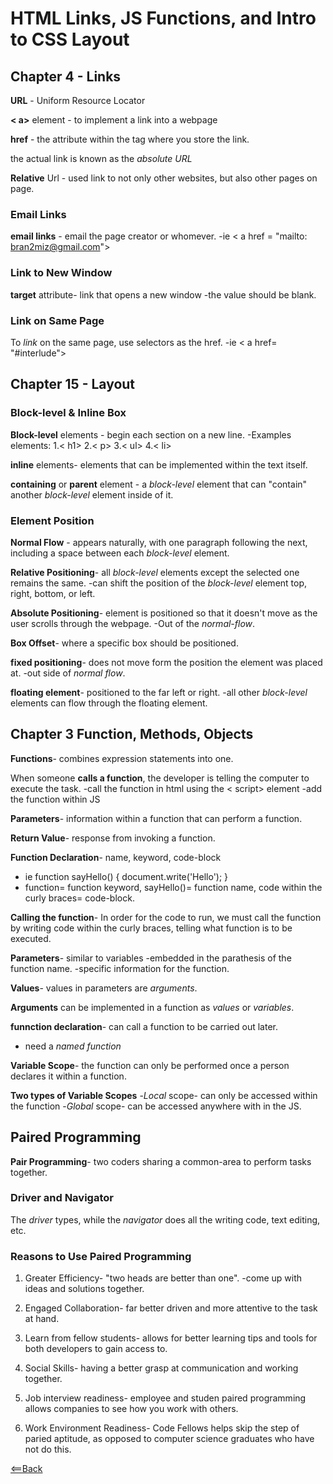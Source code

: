 # HTML Links, JS Functions, and Intro to CSS Layout

## Chapter 4 - Links

**URL** - Uniform Resource Locator

**< a>** element - to implement a link into a webpage

**href** - the attribute within the tag where you store the link.

the actual link is known as the *absolute URL*

**Relative** Url - used link to not only other websites, but also other pages on page.

### Email Links

**email links** - email the page creator or whomever. 
  -ie < a href = "mailto: bran2miz@gmail.com">

### Link to New Window

**target** attribute- link that opens a new window
-the value should be blank. 

### Link on Same Page

To *link* on the same page, use selectors as the href.
-ie < a href= "#interlude">

## Chapter 15 - Layout

### Block-level & Inline Box

**Block-level** elements - begin each section on a new line.
-Examples elements:
  1.< h1>
  2.< p>
  3.< ul>
  4.< li>

**inline** elements- elements that can be implemented within the text itself.

**containing** or **parent** element - a *block-level* element that can "contain" another *block-level* element inside of it.

### Element Position

**Normal Flow** - appears naturally, with one paragraph following the next, including a space between each *block-level* element.

**Relative Positioning**- all *block-level* elements except the selected one remains the same.
-can shift the position of the *block-level* element top, right, bottom, or left.

**Absolute Positioning**- element is positioned so that it doesn't move as the user scrolls through the webpage. 
-Out of the *normal-flow*.

**Box Offset**- where a specific box should be positioned.

**fixed positioning**- does not move form the position the element was placed at.
-out side of *normal flow*.

**floating element**- positioned to the far left or right. 
-all other *block-level* elements can flow through the floating element. 

## Chapter 3 Function, Methods, Objects

**Functions**- combines expression statements into one.

When someone **calls a function**, the developer is telling the computer to execute the task.
-call the function in html using the < script> element
-add the function within JS

**Parameters**- information within a function that can perform a function.

**Return Value**- response from invoking a function.

**Function Declaration**- name, keyword, code-block
- ie function sayHello() {
   document.write('Hello');
}
- function= function keyword, sayHello()= function name, code within the curly braces= code-block.

**Calling the function**- In order for the code to run, we must call the function by writing code within the curly braces, telling what function is to be executed.

**Parameters**- similar to variables
-embedded in the parathesis of the function name.
-specific information for the function.

**Values**- values in parameters are *arguments*.

**Arguments** can be implemented in a function as *values* or *variables*. 

**funnction declaration**- can call a function to be carried out later. 
- need a *named function*

**Variable Scope**- the function can only be performed once a person declares it within a function. 

**Two types of Variable Scopes**
-*Local* scope- can only be accessed within the function
-*Global* scope- can be accessed anywhere with in the JS. 

## Paired Programming

**Pair Programming**- two coders sharing a common-area to perform tasks together.

### Driver and Navigator

The *driver* types, while the *navigator* does all the writing code, text editing, etc.

### Reasons to Use Paired Programming

1. Greater Efficiency- "two heads are better than one".
-come up with ideas and solutions together.

2. Engaged Collaboration- far better driven and more attentive to the task at hand.

3. Learn from fellow students- allows for better learning tips and tools for both developers to gain access to.

4. Social Skills- having a better grasp at communication and working together.

5. Job interview readiness- employee and studen paired programming allows companies to see how you work with others.

6. Work Environment Readiness- Code Fellows helps skip the step of paried aptitude, as opposed to computer science graduates who have not do this.

[ <==Back](README.md)

